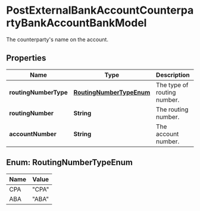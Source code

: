 

# PostExternalBankAccountCounterpartyBankAccountBankModel

The counterparty's name on the account.

## Properties

| Name | Type | Description | Notes |
|------------ | ------------- | ------------- | -------------|
|**routingNumberType** | [**RoutingNumberTypeEnum**](#RoutingNumberTypeEnum) | The type of routing number. |  |
|**routingNumber** | **String** | The routing number. |  |
|**accountNumber** | **String** | The account number. |  |



## Enum: RoutingNumberTypeEnum

| Name | Value |
|---- | -----|
| CPA | &quot;CPA&quot; |
| ABA | &quot;ABA&quot; |




